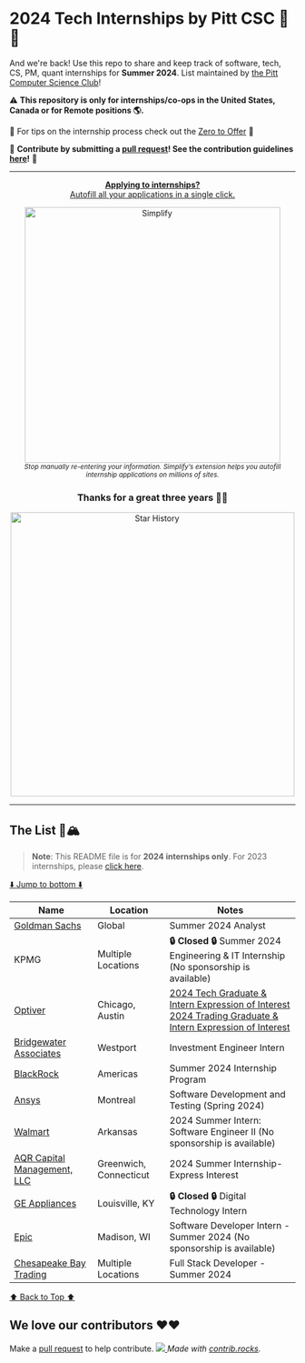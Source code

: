 
# 2024 Tech Internships by Pitt CSC 🌆🐢
And we're back! Use this repo to share and keep track of software, tech, CS, PM, quant internships for **Summer 2024**. List maintained by [the Pitt Computer Science Club](https://pittcsc.org/)!

:warning: **This repository is only for internships/co-ops in the United States, Canada or for Remote positions :earth_americas:.**

🧠 For tips on the internship process check out the [Zero to Offer](https://www.pittcs.wiki/zero-to-offer) 🧠

🙏 **Contribute by submitting a [pull request](https://github.com/susam/gitpr#create-pull-request)! See the contribution guidelines [here](https://github.com/pittcsc/Summer2023-Internships/blob/dev/CONTRIBUTING.md)!** 🙏

---
<div align="center">
	<p>
		<a href="https://simplify.jobs/?utm_source=pittcsc&utm_medium=internships_repo">
			<b>Applying to internships?</b>
			<br>
			Autofill all your applications in a single click.
			<br>
			<div>
				<a href="https://simplify.jobs/?utm_source=pittcsc&utm_medium=internships_repo"><img src="https://res.cloudinary.com/dpeo4xcnc/image/upload/v1636594918/simplify_pittcsc.png" width="450" alt="Simplify" ></a>
			</div>
		</a>
		<sub><i>Stop manually re-entering your information. Simplify’s extension helps you autofill internship applications on millions of sites.</i></sub>
	</p>
</div>

<div align="center">
	<h3>
		Thanks for a great three years 💖💖
	</h3>
	<p>
		<img src="https://api.star-history.com/svg?repos=pittcsc/Summer2023-Internships&type=Date" width="500"  alt="Star History">
	</p>
</div>

---

## The List 🚴🏔
> **Note**:
> This README file is for **2024 internships only**. For 2023 internships, please [click here](https://github.com/pittcsc/Summer2023-Internships/blob/dev/README.md).

[⬇️ Jump to bottom ⬇️](https://github.com/pittcsc/Summer2023-Internships#we-love-our-contributors-%EF%B8%8F%EF%B8%8F)
<!-- Please leave a one line gap between this and the table -->

| Name | Location | Notes |
| ---- | -------- | ----- |
| [Goldman Sachs](https://www.goldmansachs.com/careers/students/programs/americas/summer-analyst-program.html) | Global | Summer 2024 Analyst |
| KPMG | Multiple Locations | **🔒 Closed 🔒** Summer 2024 Engineering & IT Internship (No sponsorship is available) |
| [Optiver](https://optiver.com/working-at-optiver/career-opportunities/) | Chicago, Austin | [2024 Tech Graduate & Intern Expression of Interest](https://optiver.com/working-at-optiver/career-opportunities/6497784002) <br/> [2024 Trading Graduate & Intern Expression of Interest](https://optiver.com/working-at-optiver/career-opportunities/6614387002) |
| [Bridgewater Associates](https://boards.greenhouse.io/bridgewater89/jobs/6570837002) | Westport | Investment Engineer Intern |
| [BlackRock](https://blackrock.tal.net/vx/lang-en-GB/mobile-0/brand-3/xf-232eb66ac89a/candidate/so/pm/1/pl/1/opp/7894-Summer-Internship-Program-Americas/en-GB) | Americas |Summer 2024 Internship Program
| [Ansys](https://careers.ansys.com/job/Vancouver-Spring-2024-Electronics-Intern-Software-Development-and-Testing-%28BSMS%29-Brit-V6E2M6/1026739100/?utm_source=LINKEDIN&utm_medium=referrer) | Montreal | Software Development and Testing (Spring 2024) |
| [Walmart](https://careers.walmart.com/us/jobs/WD1391200-2024-summer-intern-software-engineer-ii-bentonville-ar?utm_campaign=google_jobs_apply&utm_source=google_jobs_apply&utm_medium=organic) | Arkansas| 2024 Summer Intern: Software Engineer II (No sponsorship is available)|
| [AQR Capital Management, LLC](https://careers.aqr.com/jobs/university-open-positions/greenwich-ct/2024-summer-internship-express-interest/4478927?lang=en_us) | Greenwich, Connecticut | 2024 Summer Internship-Express Interest | ✅ Open |
| [GE Appliances](https://haier.wd3.myworkdayjobs.com/en-US/GE_Appliances/job/USA-Louisville-KY/Summer-2024-Digital-Technology-Intern_REQ-16073) | Louisville, KY | **🔒 Closed 🔒** Digital Technology Intern |
| [Epic](https://epic.avature.net/Careers/FolderDetail/Software-Developer-Intern---Summer-2024/23429) | Madison, WI | Software Developer Intern - Summer 2024 (No sponsorship is available)
| [Chesapeake Bay Trading](https://chesapeake-trading.us.to/careers) | Multiple Locations | Full Stack Developer - Summer 2024

<!-- Please leave a one line gap between this and the table -->
[⬆️ Back to Top ⬆️](https://github.com/pittcsc/Summer2023-Internships#the-list-)

## We love our contributors ❤️❤️
Make a [pull request](https://github.com/susam/gitpr#create-pull-request) to help contribute.
<a href="https://github.com/pittcsc/Summer2023-Internships/graphs/contributors">
  <img src="https://contrib.rocks/image?repo=pittcsc/Summer2023-Internships&columns=24&max=480" />
</a>
*Made with [contrib.rocks](https://contrib.rocks).*
